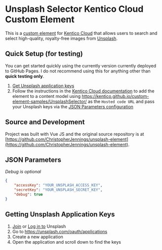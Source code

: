 # Unsplash Selector Kentico Cloud Custom Element

This is a [custom element](https://developer.kenticocloud.com/docs/integrating-content-editing-features) for [Kentico Cloud](https://kenticocloud.com) that allows users to search and select high-quality, royalty-free images from [Unsplash](https://unsplash.com/).

## Quick Setup (for testing)

You can get started quickly using the currently version currently deployed to GitHub Pages. I do not recommend using this for anything other than **quick testing only**.

1. [Get Unsplash application keys](#getting-unsplash-application-keys)
1. Follow the instructions in the [Kentico Cloud documentation](https://developer.kenticocloud.com/docs/integrating-content-editing-features#section-3-displaying-a-custom-element-in-kentico-cloud) to add the element to a content model using <https://kentico.github.io/custom-element-samples/UnsplashSelector/> as the `Hosted code URL` and pass your Unsplash keys via the [JSON Parameters configuration](#json-parameters)

## Source and Development

Project was built with Vue JS and the original source repository is at [https://github.com/ChristopherJennings/unsplash-element](https://github.com/ChristopherJennings/unsplash-element).

## JSON Parameters

*Debug is optional*

```Json
{
    "accessKey": "YOUR_UNSPLASH_ACCESS_KEY",
    "secretKey": "YOUR_UNSPLASH_SECRET_KEY",
    "debug": true
}
```

## Getting Unsplash Application Keys

1. [Join](https://unsplash.com/join) or [Log in to](https://unsplash.com/login) Unsplash
1. Go to <https://unsplash.com/oauth/applications>
1. Create a new application
1. Open the application and scroll down to find the keys
